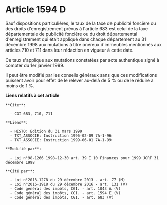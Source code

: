 # Article 1594 D

Sauf dispositions particulières, le taux de la taxe de publicité foncière ou des droits d'enregistrement prévus à l'article
683 est celui de la taxe départementale de publicité foncière ou du droit départemental d'enregistrement qui était appliqué
dans chaque département au 31 décembre 1998 aux mutations à titre onéreux d'immeubles mentionnés aux articles 710 et 711 dans
leur rédaction en vigueur à cette date.

Ce taux s'applique aux mutations constatées par acte authentique signé à compter du 1er janvier 1999.

Il peut être modifié par les conseils généraux sans que ces modifications puissent avoir pour effet de le relever au-delà de
5 % ou de le réduire à moins de 1 %.

**Liens relatifs à cet article**

	**Cite**:

	  - CGI 683, 710, 711

	**Liens**:

	  - HISTO: Edition du 31 mars 1999
	  - TXT_ASSOCIE: Instruction 1996-02-09 7A-1-96
	  - TXT_ASSOCIE: Instruction 1999-06-01 7A-1-99

	**Modifié par**:

	  - Loi n°98-1266 1998-12-30 art. 39 I 10 Finances pour 1999 JORF 31 décembre 1998

	**Cité par**:

	  - Loi n°2013-1278 du 29 décembre 2013 - art. 77 (M)
	  - Loi n°2016-1918 du 29 décembre 2016 - art. 131 (V)
	  - Code général des impôts, CGI. - art. 1043 A (V)
	  - Code général des impôts, CGI. - art. 1594 E (V)
	  - Code général des impôts, CGI. - art. 683 (V)
